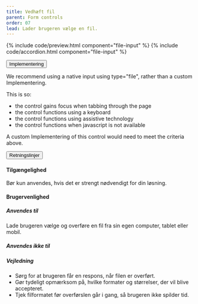 ```yaml
---
title: Vedhæft fil
parent: Form controls
order: 07
lead: Lader brugeren vælge en fil.
---
```


{% include code/preview.html component="file-input" %}
{% include code/accordion.html component="file-input" %}
<div class="accordion-bordered">
  <button class="button-unstyled accordion-button"
      aria-expanded="true" aria-controls="date-input-docs">
    Implementering
  </button>
  <div id="date-input-docs" aria-hidden="false" class="accordion-content">
    <p>We recommend using a native input using type="file", rather than a custom Implementering.</p>
    <p>This is so:</p>
      <ul class="content-list">
      <li>the control gains focus when tabbing through the page</li>
      <li>the control functions using a keyboard</li>
      <li>the control functions using assistive technology</li>
      <li>the control functions when javascript is not available</li>
    </ul>
    <p>A custom Implementering of this control would need to meet the criteria above.</p>
  </div>
</div>

<div class="accordion-bordered">
  <button class="button-unstyled accordion-button"
      aria-expanded="true" aria-controls="file-input-docs">
    Retningslinjer
  </button>
  <div id="file-input-docs" aria-hidden="false" class="accordion-content">
    <article>
      <section>
          <h4>Tilgængelighed</h4>
          <p>Bør kun anvendes, hvis det er strengt nødvendigt for din løsning.</p>
      </section>
      <section>
          <h4>Brugervenlighed</h4>
          <h5>Anvendes til</h5>
          <p>Lade brugeren vælge og overføre en fil fra sin egen computer, tablet eller mobil.</p>
          <h5>Anvendes ikke til</h5>
          <h5>Vejledning</h5>
          <ul>
              <li>Sørg for at brugeren får en respons, når filen er overført.</li>
              <li>Gør tydeligt opmærksom på, hvilke formater og størrelser, der vil blive accepteret.</li>
              <li>Tjek filformatet før overførslen går i gang, så brugeren ikke spilder tid.</li>
          </ul>
      </section>
  </article>
</div>
